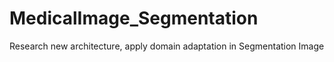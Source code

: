 # MedicalImage_Segmentation
Research new architecture, apply domain adaptation in Segmentation Image
